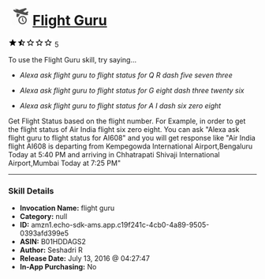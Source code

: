 # &nbsp;<img src="skill_icon" alt="Flight Guru icon" width="36"> [Flight Guru](http://alexa.amazon.com/#skills/amzn1.echo-sdk-ams.app.c19f241c-4cb0-4a89-9505-0393afd399e5)
![1.3 stars](../../images/ic_star_black_18dp_1x.png)![1.3 stars](../../images/ic_star_half_black_18dp_1x.png)![1.3 stars](../../images/ic_star_border_black_18dp_1x.png)![1.3 stars](../../images/ic_star_border_black_18dp_1x.png)![1.3 stars](../../images/ic_star_border_black_18dp_1x.png) 5

To use the Flight Guru skill, try saying...

* *Alexa ask flight guru to flight status for Q R dash five seven three*

* *Alexa ask flight guru to flight status for G eight dash three twenty six*

* *Alexa ask flight guru to flight status for A I dash six zero eight*

Get Flight Status based on the flight number. For Example, in order to get the flight status of Air India flight six zero eight. You can ask "Alexa ask flight guru to flight status for AI608" and you will get response like "Air India flight AI608 is departing from Kempegowda International Airport,Bengaluru Today at 5:40 PM and arriving in Chhatrapati Shivaji International Airport,Mumbai Today at 7:25 PM"

***

### Skill Details

* **Invocation Name:** flight guru
* **Category:** null
* **ID:** amzn1.echo-sdk-ams.app.c19f241c-4cb0-4a89-9505-0393afd399e5
* **ASIN:** B01HDDAGS2
* **Author:** Seshadri R
* **Release Date:** July 13, 2016 @ 04:27:47
* **In-App Purchasing:** No
